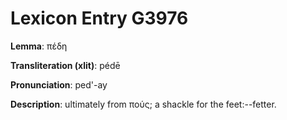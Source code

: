 # Lexicon Entry G3976

**Lemma**: πέδη

**Transliteration (xlit)**: pédē

**Pronunciation**: ped'-ay

**Description**:
ultimately from πούς; a shackle for the feet:--fetter.

